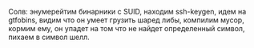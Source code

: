 Солв: энумерейтим бинарники с SUID, находим ssh-keygen, идем на gtfobins, видим что он умеет грузить шаред либы, компилим мусор, кормим ему, он упадет на том что не найдет определенный символ, пихаем в символ шелл.

